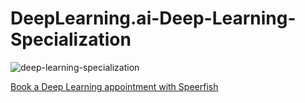 # DeepLearning.ai-Deep-Learning-Specialization

![deep-learning-specialization](https://github.com/user-attachments/assets/82786b05-9d1c-4900-b8cf-be75fb675180)

[Book a Deep Learning appointment with Speerfish](https://speerfish-denver.square.site/s/appointments)
